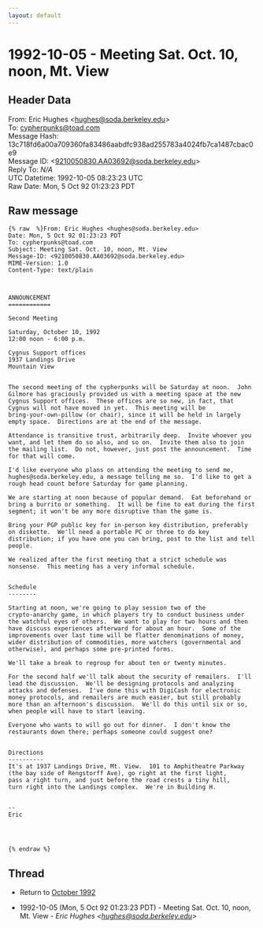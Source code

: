 ```yaml
---
layout: default
---
```


# 1992-10-05 - Meeting Sat. Oct. 10, noon, Mt. View

## Header Data

From: Eric Hughes \<hughes@soda.berkeley.edu\><br>
To: cypherpunks@toad.com<br>
Message Hash: 13c718fd6a00a709360fa83486aabdfc938ad255783a4024fb7ca1487cbac0e9<br>
Message ID: \<9210050830.AA03692@soda.berkeley.edu\><br>
Reply To: _N/A_<br>
UTC Datetime: 1992-10-05 08:23:23 UTC<br>
Raw Date: Mon, 5 Oct 92 01:23:23 PDT<br>

## Raw message

```
{% raw  %}From: Eric Hughes <hughes@soda.berkeley.edu>
Date: Mon, 5 Oct 92 01:23:23 PDT
To: cypherpunks@toad.com
Subject: Meeting Sat. Oct. 10, noon, Mt. View
Message-ID: <9210050830.AA03692@soda.berkeley.edu>
MIME-Version: 1.0
Content-Type: text/plain



ANNOUNCEMENT
============

Second Meeting

Saturday, October 10, 1992
12:00 noon - 6:00 p.m.

Cygnus Support offices
1937 Landings Drive
Mountain View


The second meeting of the cypherpunks will be Saturday at noon.  John
Gilmore has graciously provided us with a meeting space at the new
Cygnus Support offices.  These offices are so new, in fact, that
Cygnus will not have moved in yet.  This meeting will be
bring-your-own-pillow (or chair), since it will be held in largely
empty space.  Directions are at the end of the message.

Attendance is transitive trust, arbitrarily deep.  Invite whoever you
want, and let them do so also, and so on.  Invite them also to join
the mailing list.  Do not, however, just post the announcement.  Time
for that will come.

I'd like everyone who plans on attending the meeting to send me,
hughes@soda.berkeley.edu, a message telling me so.  I'd like to get a
rough head count before Saturday for game planning.

We are starting at noon because of popular demand.  Eat beforehand or
bring a burrito or something.  It will be fine to eat during the first
segment; it won't be any more disruptive than the game is.

Bring your PGP public key for in-person key distribution, preferably
on diskette.  We'll need a portable PC or three to do key
distribution; if you have one you can bring, post to the list and tell
people.

We realized after the first meeting that a strict schedule was
nonsense.  This meeting has a very informal schedule.


Schedule
--------

Starting at noon, we're going to play session two of the
crypto-anarchy game, in which players try to conduct business under
the watchful eyes of others.  We want to play for two hours and then
have discuss experiences afterward for about an hour.  Some of the
improvements over last time will be flatter denominations of money,
wider distribution of commodities, more watchers (governmental and
otherwise), and perhaps some pre-printed forms.

We'll take a break to regroup for about ten or twenty minutes.

For the second half we'll talk about the security of remailers.  I'll
lead the discussion.  We'll be designing protocols and analyzing
attacks and defenses.  I've done this with DigiCash for electronic
money protocols, and remailers are much easier, but still probably
more than an afternoon's discussion.  We'll do this until six or so,
when people will have to start leaving.

Everyone who wants to will go out for dinner.  I don't know the
restaurants down there; perhaps someone could suggest one?


Directions
----------
It's at 1937 Landings Drive, Mt. View.  101 to Amphitheatre Parkway
(the bay side of Rengstorff Ave), go right at the first light,
pass a right turn, and just before the road crests a tiny hill,
turn right into the Landings complex.  We're in Building H.


--
Eric




{% endraw %}
```

## Thread

+ Return to [October 1992](/years/1992/10)

+ 1992-10-05 (Mon, 5 Oct 92 01:23:23 PDT) - Meeting Sat. Oct. 10, noon, Mt. View - _Eric Hughes \<hughes@soda.berkeley.edu\>_

